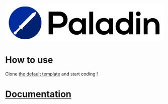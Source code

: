 ![Paladin logo](logo.png)

# How to use

Clone [the default template](https://github.com/paladin-framework/template) and start coding !

# [Documentation](https://paladin-framework.github.io/paladin-docs/) 